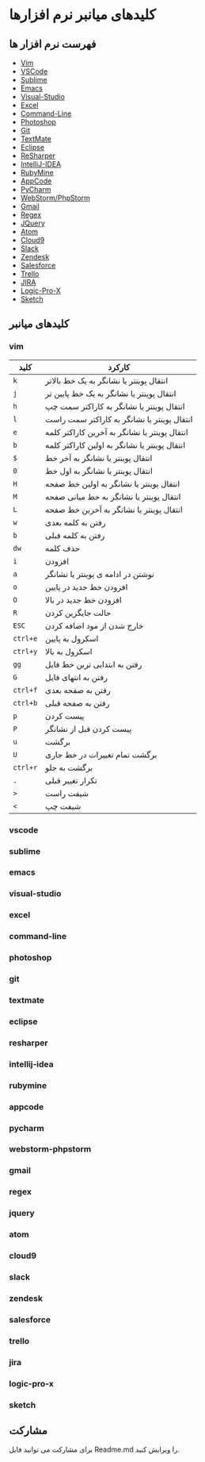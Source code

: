 # کلیدهای میانبر نرم افزارها

## فهرست نرم افزار ها

- [Vim](#vim)
- [VSCode](#vscode)
- [Sublime](#sublime)
- [Emacs](#emacs)
- [Visual-Studio](#visual-studio)
- [Excel](#excel)
- [Command-Line](#command-line)
- [Photoshop](#photoshop)
- [Git](#git)
- [TextMate](#textmate)
- [Eclipse](#eclipse)
- [ReSharper](#resharper)
- [IntelliJ-IDEA](#intellij-idea)
- [RubyMine](#rubymine)
- [AppCode](#appcode)
- [PyCharm](#pycharm)
- [WebStorm/PhpStorm](#webstorm-phpstorm)
- [Gmail](#gmail)
- [Regex](#regex)
- [JQuery](#jquery)
- [Atom](#atom)
- [Cloud9](#cloud9)
- [Slack](#slack)
- [Zendesk](#zendesk)
- [Salesforce](#salesforce)
- [Trello](#trello)
- [JIRA](#jira)
- [Logic-Pro-X](#logic-pro-x)
- [Sketch](#sketch)


## کلیدهای میانبر


### vim

| کلید | کارکرد |
| --- | --------------------------------------------------  |
| `k` | انتقال پوینتر یا نشانگر به یک خط بالاتر |
| `j` | انتقال پوینتر یا نشانگر به یک خط پایین تر |
| `h` | انتقال پوینتر یا نشانگر به کاراکتر سمت چپ |
| `l` | انتقال پوینتر یا نشانگر به کاراکتر سمت راست |
| `e` | انتقال پوینتر یا نشانگر به آخرین کاراکتر کلمه |
| `b` | انتقال پوینتر یا نشانگر به اولین کاراکتر کلمه |
| `$` | انتقال پوینتر یا نشانگر به آخر خط |
| `0` | انتقال پوینتر یا نشانگر به اول خط |
| `H` | انتقال پوینتر یا نشانگر به اولین خط صفحه |
| `M` | انتقال پوینتر یا نشانگر به خط میانی صفحه |
| `L` | انتقال پوینتر یا نشانگر به آخرین خط صفحه |
| `w` | رفتن به کلمه بعدی |
| `b` | رفتن به کلمه قبلی |
| `dw` | حذف کلمه |
| `i` | افزودن |
| `a` | نوشتن در ادامه ی پوینتر یا نشانگر |
| `o` | افزودن خط جدید در پایین |
| `O` | افزودن خط جدید در بالا |
| `R` | حالت جایگزین کردن |
| `ESC` | خارج شدن از مود اضافه کردن |
| `ctrl+e` | اسکرول به پایین |
| `ctrl+y` | اسکرول به بالا |
| `gg` | رفتن به ابتدایی ترین خط فایل |
| `G` | رفتن به انتهای فایل |
| `ctrl+f` | رفتن به صفحه بعدی |
| `ctrl+b` | رفتن به صفحه قبلی |
| `p` | پیست کردن |
| `P` | پیست کردن قبل از نشانگر |
| `u` | برگشت |
| `U` | برگشت تمام تغییرات در خط جاری |
| `ctrl+r` | برگشت به جلو |
| `.` | تکرار تغییر قبلی |
| `>` | شیفت راست |
| `<` | شیفت چپ |

### vscode


### sublime


### emacs


### visual-studio


### excel


### command-line


### photoshop


### git


### textmate


### eclipse


### resharper


### intellij-idea


### rubymine


### appcode


### pycharm


### webstorm-phpstorm


### gmail


### regex


### jquery


### atom


### cloud9


### slack


### zendesk


### salesforce


### trello


### jira


### logic-pro-x


### sketch




## مشارکت
برای مشارکت می توانید فایل Readme.md را ویرایش کنید.
